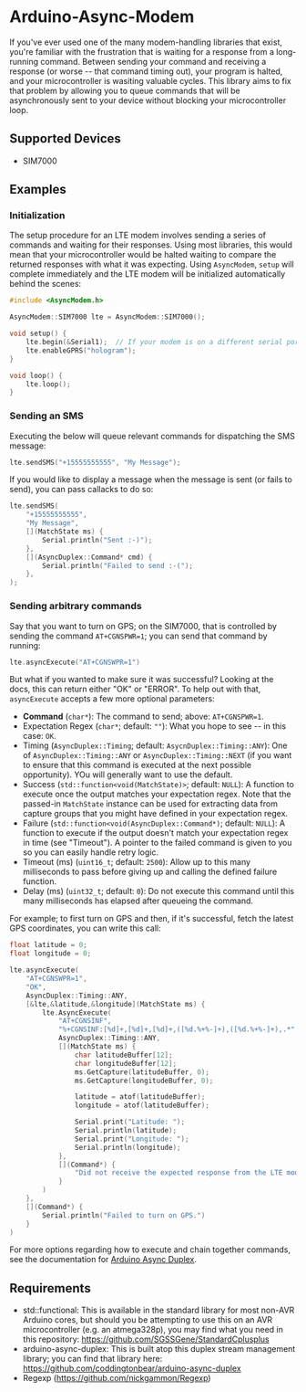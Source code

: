 # Arduino-Async-Modem

If you've ever used one of the many modem-handling libraries that exist, you're familiar with the frustration that is waiting for a response from a long-running command. Between sending your command and receiving a response (or worse -- that command timing out), your program is halted, and your microcontroller is wasiting valuable cycles. This library aims to fix that problem by allowing you to queue commands that will be asynchronously sent to your device without blocking your microcontroller loop.

## Supported Devices

* SIM7000

## Examples

### Initialization

The setup procedure for an LTE modem involves sending a series of commands and
waiting for their responses.  Using most libraries, this would mean that your
microcontroller would be halted waiting to compare the returned responses with
what it was expecting.  Using `AsyncModem`, `setup` will complete immediately
and the LTE modem will be initialized automatically behind the scenes:

```c++
#include <AsyncModem.h>

AsyncModem::SIM7000 lte = AsyncModem::SIM7000();

void setup() {
    lte.begin(&Serial1);  // If your modem is on a different serial port, use that instead
    lte.enableGPRS("hologram");
}

void loop() {
    lte.loop();
}
```

### Sending an SMS

Executing the below will queue relevant commands for dispatching the SMS message:

```c++
lte.sendSMS("+15555555555", "My Message");
```

If you would like to display a message when the message is sent (or fails to send),
you can pass callacks to do so:

```c++
lte.sendSMS(
    "+15555555555",
    "My Message",
    [](MatchState ms) {
        Serial.println("Sent :-)");
    },
    [](AsyncDuplex::Command* cmd) {
        Serial.println("Failed to send :-(");
    },
);
```

### Sending arbitrary commands

Say that you want to turn on GPS; on the SIM7000, that is controlled by sending the
command `AT+CGNSPWR=1`; you can send that command by running:

```c++
lte.asyncExecute("AT+CGNSWPR=1")
```

But what if you wanted to make sure it was successful?  Looking at the docs,
this can return either "OK" or "ERROR".  To help out with that, `asyncExecute` accepts
a few more optional parameters:

* **Command** (`char*`): The command to send; above: `AT+CGNSPWR=1`.
* Expectation Regex (`char*`; default: `""`): What you hope to see -- in this case: `OK`.
* Timing (`AsyncDuplex::Timing`; default: `AsycnDuplex::Timing::ANY`): One of
  `AsyncDuplex::Timing::ANY` or `AsyncDuplex::Timing::NEXT` (if you want to ensure
  that this command is executed at the next possible opportunity).  YOu will generally
  want to use the default.
* Success (`std::function<void(MatchState)>`; default: `NULL`): A function to execute
  once the output matches your expectation regex.  Note that the passed-in `MatchState`
  instance can be used for extracting data from capture groups that you might have
  defined in your expectation regex.
* Failure (`std::function<void(AsyncDuplex::Command*)`; default: `NULL`): A function to execute
  if the output doesn't match your expectation regex in time (see "Timeout").  A
  pointer to the failed command is given to you so you can easily handle retry logic.
* Timeout (ms) (`uint16_t`; default: `2500`): Allow up to this many milliseconds
  to pass before giving up and calling the defined failure function.
* Delay (ms) (`uint32_t`; default: `0`): Do not execute this command until this many
  milliseconds has elapsed after queueing the command.

For example; to first turn on GPS and then, if it's successful, fetch the latest
GPS coordinates, you can write this call:

```c++
float latitude = 0;
float longitude = 0;

lte.asyncExecute(
    "AT+CGNSWPR=1",
    "OK",
    AsyncDuplex::Timing::ANY,
    [&lte,&latitude,&longitude](MatchState ms) {
        lte.AsyncExecute(
            "AT+CGNSINF",
            "%+CGNSINF:[%d]+,[%d]+,[%d]+,([%d.%+%-]+),([%d.%+%-]+),.*",
            AsyncDuplex::Timing::ANY,
            [](MatchState ms) {
                char latitudeBuffer[12];
                char longitudeBuffer[12];
                ms.GetCapture(latitudeBuffer, 0);
                ms.GetCapture(longitudeBuffer, 0);

                latitude = atof(latitudeBuffer);
                longitude = atof(latitudeBuffer);

                Serial.print("Latitude: ");
                Serial.println(latitude);
                Serial.print("Longitude: ");
                Serial.println(longitude);
            },
            [](Command*) {
                "Did not receive the expected response from the LTE modem."
            }
        )
    },
    [](Command*) {
        Serial.println("Failed to turn on GPS.")
    }
)
```

For more options regarding how to execute and chain together commands,
see the documentation for [Arduino Async Duplex](https://github.com/coddingtonbear/arduino-async-duplex).

## Requirements

* std::functional: This is available in the standard library for most non-AVR Arduino
  cores, but should you be attempting to use this on an AVR microcontroller (e.g. an
  atmega328p), you may find what you need in this repository:
  https://github.com/SGSSGene/StandardCplusplus
* arduino-async-duplex: This is built atop this duplex stream management library; you
  can find that library here: https://github.com/coddingtonbear/arduino-async-duplex
* Regexp (https://github.com/nickgammon/Regexp)
